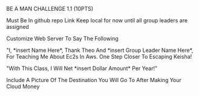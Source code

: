 BE A MAN CHALLENGE 1.1 (10PTS)

Must Be In github repo Link Keep local for now until all group leaders are assigned

Customize Web Server To Say The Following



"I, \*insert Name Here\*, Thank Theo And \*insert Group Leader Name Here\*, For Teaching Me About Ec2s In Aws. One Step Closer To Escaping Keisha!



"With This Class, I Will Net \*insert Dollar Amount\* Per Year!"



Include A Picture Of The Destination You Will Go To After Making Your Cloud Money

